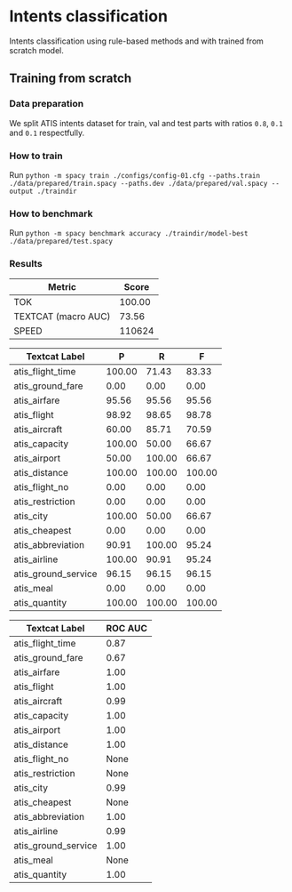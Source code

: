 # Intents classification
Intents classification using rule-based methods and with trained from scratch model.

## Training from scratch

### Data preparation

We split ATIS intents dataset for train, val and test parts with ratios `0.8`, `0.1` and `0.1` respectfully.

### How to train

Run `python -m spacy train ./configs/config-01.cfg --paths.train ./data/prepared/train.spacy --paths.dev ./data/prepared/val.spacy --output ./traindir`

### How to benchmark
Run `python -m spacy benchmark accuracy ./traindir/model-best ./data/prepared/test.spacy`

### Results

| Metric              | Score  |
| ------------------- | ------ |
| TOK                 | 100.00 |
| TEXTCAT (macro AUC) | 73.56  |
| SPEED               | 110624 |

| Textcat Label        | P       | R       | F       |
|----------------------|---------|---------|---------|
| atis_flight_time     | 100.00  | 71.43   | 83.33   |
| atis_ground_fare     | 0.00    | 0.00    | 0.00    |
| atis_airfare         | 95.56   | 95.56   | 95.56   |
| atis_flight          | 98.92   | 98.65   | 98.78   |
| atis_aircraft        | 60.00   | 85.71   | 70.59   |
| atis_capacity        | 100.00  | 50.00   | 66.67   |
| atis_airport         | 50.00   | 100.00  | 66.67   |
| atis_distance        | 100.00  | 100.00  | 100.00  |
| atis_flight_no       | 0.00    | 0.00    | 0.00    |
| atis_restriction     | 0.00    | 0.00    | 0.00    |
| atis_city            | 100.00  | 50.00   | 66.67   |
| atis_cheapest        | 0.00    | 0.00    | 0.00    |
| atis_abbreviation    | 90.91   | 100.00  | 95.24   |
| atis_airline         | 100.00  | 90.91   | 95.24   |
| atis_ground_service  | 96.15   | 96.15   | 96.15   |
| atis_meal            | 0.00    | 0.00    | 0.00    |
| atis_quantity        | 100.00  | 100.00  | 100.00  |


| Textcat Label          | ROC AUC |
|------------------------|---------|
| atis_flight_time       | 0.87    |
| atis_ground_fare       | 0.67    |
| atis_airfare           | 1.00    |
| atis_flight            | 1.00    |
| atis_aircraft          | 0.99    |
| atis_capacity          | 1.00    |
| atis_airport           | 1.00    |
| atis_distance          | 1.00    |
| atis_flight_no         | None    |
| atis_restriction       | None    |
| atis_city              | 0.99    |
| atis_cheapest          | None    |
| atis_abbreviation      | 1.00    |
| atis_airline           | 0.99    |
| atis_ground_service    | 1.00    |
| atis_meal              | None    |
| atis_quantity          | 1.00    |

